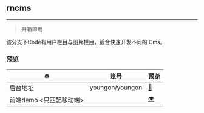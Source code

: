 ## rncms
---

> 开箱即用

该分支下Code有用户栏目与图片栏目，适合快速开发不同的 Cms。

### 预览

|   🔥     |  账号           | 预览   |
| -------- | --------------- | ------ |
| 后台地址 | youngon/youngon | [👀](http://wine.yuniangfang.com) |
| 前端demo <只匹配移动端> |                 | [👁️](http://wine.tianchenyong.top/home) |

